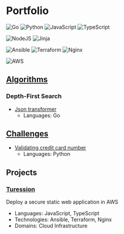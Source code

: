 # Portfolio
![Go](https://img.shields.io/badge/go-%2300ADD8.svg?style=for-the-badge&logo=go&logoColor=white) ![Python](https://img.shields.io/badge/python-3670A0?style=for-the-badge&logo=python&logoColor=ffdd54) ![JavaScript](https://img.shields.io/badge/javascript-%23323330.svg?style=for-the-badge&logo=javascript&logoColor=%23F7DF1E) ![TypeScript](https://img.shields.io/badge/typescript-%23007ACC.svg?style=for-the-badge&logo=typescript&logoColor=white)

![NodeJS](https://img.shields.io/badge/node.js-6DA55F?style=for-the-badge&logo=node.js&logoColor=white) ![Jinja](https://img.shields.io/badge/jinja-white.svg?style=for-the-badge&logo=jinja&logoColor=black)

![Ansible](https://img.shields.io/badge/ansible-%231A1918.svg?style=for-the-badge&logo=ansible&logoColor=white) ![Terraform](https://img.shields.io/badge/terraform-%235835CC.svg?style=for-the-badge&logo=terraform&logoColor=white) ![Nginx](https://img.shields.io/badge/nginx-%23009639.svg?style=for-the-badge&logo=nginx&logoColor=white) 

![AWS](https://img.shields.io/badge/AWS-%23FF9900.svg?style=for-the-badge&logo=amazon-aws&logoColor=white)

## [Algorithms](https://github.com/benguegan/algorithms/tree/main)

### Depth-First Search
  - [Json transformer](https://github.com/benguegan/algorithms/blob/main/depth-first-search/json-transformer/go/recursive/README.md) 
    - Languages: Go

## [Challenges](https://github.com/benguegan/challenges/tree/main)
- [Validating credit card number](https://github.com/benguegan/challenges/blob/main/validating-credit-card-number/python/validating-credit-card-number.py)
  - Languages: Python

## Projects

### [Turession](https://github.com/benguegan/turession)
Deploy a secure static web application in AWS 

  - Languages: JavaScript, TypeScript
  - Technologies: Ansible, Terraform, Nginx
  - Domains: Cloud Infrastructure
